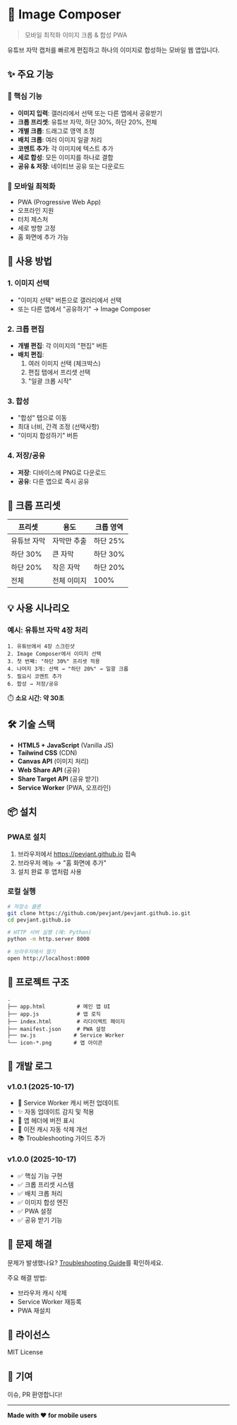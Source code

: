 # 📱 Image Composer

> 모바일 최적화 이미지 크롭 & 합성 PWA

유튜브 자막 캡처를 빠르게 편집하고 하나의 이미지로 합성하는 모바일 웹 앱입니다.

## ✨ 주요 기능

### 🎯 핵심 기능
- **이미지 입력**: 갤러리에서 선택 또는 다른 앱에서 공유받기
- **크롭 프리셋**: 유튜브 자막, 하단 30%, 하단 20%, 전체
- **개별 크롭**: 드래그로 영역 조정
- **배치 크롭**: 여러 이미지 일괄 처리
- **코멘트 추가**: 각 이미지에 텍스트 추가
- **세로 합성**: 모든 이미지를 하나로 결합
- **공유 & 저장**: 네이티브 공유 또는 다운로드

### 📱 모바일 최적화
- PWA (Progressive Web App)
- 오프라인 지원
- 터치 제스처
- 세로 방향 고정
- 홈 화면에 추가 가능

## 🚀 사용 방법

### 1. 이미지 선택
- "이미지 선택" 버튼으로 갤러리에서 선택
- 또는 다른 앱에서 "공유하기" → Image Composer

### 2. 크롭 편집
- **개별 편집**: 각 이미지의 "편집" 버튼
- **배치 편집**: 
  1. 여러 이미지 선택 (체크박스)
  2. 편집 탭에서 프리셋 선택
  3. "일괄 크롭 시작"

### 3. 합성
- "합성" 탭으로 이동
- 최대 너비, 간격 조정 (선택사항)
- "이미지 합성하기" 버튼

### 4. 저장/공유
- **저장**: 디바이스에 PNG로 다운로드
- **공유**: 다른 앱으로 즉시 공유

## 🎨 크롭 프리셋

| 프리셋 | 용도 | 크롭 영역 |
|--------|------|-----------|
| 유튜브 자막 | 자막만 추출 | 하단 25% |
| 하단 30% | 큰 자막 | 하단 30% |
| 하단 20% | 작은 자막 | 하단 20% |
| 전체 | 전체 이미지 | 100% |

## 💡 사용 시나리오

### 예시: 유튜브 자막 4장 처리
```
1. 유튜브에서 4장 스크린샷
2. Image Composer에서 이미지 선택
3. 첫 번째: "하단 30%" 프리셋 적용
4. 나머지 3개: 선택 → "하단 20%" → 일괄 크롭
5. 필요시 코멘트 추가
6. 합성 → 저장/공유
```

⏱️ **소요 시간: 약 30초**

## 🛠 기술 스택

- **HTML5 + JavaScript** (Vanilla JS)
- **Tailwind CSS** (CDN)
- **Canvas API** (이미지 처리)
- **Web Share API** (공유)
- **Share Target API** (공유 받기)
- **Service Worker** (PWA, 오프라인)

## 📦 설치

### PWA로 설치
1. 브라우저에서 https://pevjant.github.io 접속
2. 브라우저 메뉴 → "홈 화면에 추가"
3. 설치 완료 후 앱처럼 사용

### 로컬 실행
```bash
# 저장소 클론
git clone https://github.com/pevjant/pevjant.github.io.git
cd pevjant.github.io

# HTTP 서버 실행 (예: Python)
python -m http.server 8000

# 브라우저에서 열기
open http://localhost:8000
```

## 📂 프로젝트 구조

```
.
├── app.html          # 메인 앱 UI
├── app.js            # 앱 로직
├── index.html        # 리다이렉트 페이지
├── manifest.json     # PWA 설정
├── sw.js            # Service Worker
└── icon-*.png       # 앱 아이콘
```

## 🔧 개발 로그

### v1.0.1 (2025-10-17)
- 🔄 Service Worker 캐시 버전 업데이트
- ✨ 자동 업데이트 감지 및 적용
- 📌 앱 헤더에 버전 표시
- 🐛 이전 캐시 자동 삭제 개선
- 📚 Troubleshooting 가이드 추가

### v1.0.0 (2025-10-17)
- ✅ 핵심 기능 구현
- ✅ 크롭 프리셋 시스템
- ✅ 배치 크롭 처리
- ✅ 이미지 합성 엔진
- ✅ PWA 설정
- ✅ 공유 받기 기능

## 🔧 문제 해결

문제가 발생했나요? [Troubleshooting Guide](./TROUBLESHOOTING.md)를 확인하세요.

주요 해결 방법:
- 브라우저 캐시 삭제
- Service Worker 재등록
- PWA 재설치

## 📝 라이선스

MIT License

## 🤝 기여

이슈, PR 환영합니다!

---

**Made with ❤️ for mobile users**
